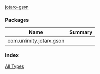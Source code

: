 [jotaro-gson](./index.md)

### Packages

| Name | Summary |
|---|---|
| [com.unlimity.jotaro.gson](com.unlimity.jotaro.gson/index.md) |  |

### Index

[All Types](alltypes/index.md)